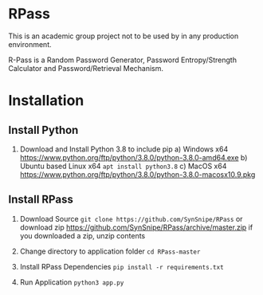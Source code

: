 # RPass
This is an academic group project not to be used by in any production environment.

R-Pass is a Random Password Generator, Password Entropy/Strength Calculator and Password/Retrieval Mechanism.

# Installation
## Install Python
1) Download and Install Python 3.8 to include pip
    a) Windows x64
	https://www.python.org/ftp/python/3.8.0/python-3.8.0-amd64.exe
    b) Ubuntu based Linux x64
    	`apt install python3.8`
    c) MacOS x64
        https://www.python.org/ftp/python/3.8.0/python-3.8.0-macosx10.9.pkg

## Install RPass
1) Download Source
	`git clone https://github.com/SynSnipe/RPass`
	    or 
	download zip 		https://github.com/SynSnipe/RPass/archive/master.zip
if you downloaded a zip, unzip contents

2) Change directory to application folder
	`cd RPass-master`
3) Install RPass Dependencies
	`pip install -r requirements.txt`
3) Run Application
	`python3 app.py`
